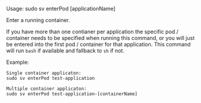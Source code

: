 Usage: sudo sv enterPod [applicationName]

Enter a running container.

If you have more than one contianer per application the specific pod / container needs to be specified when running this command, or you will just be entered into the first pod / container for that application. This command will run `bash` if available and fallback to `sh` if not.

Example:
```
Single container applicaton:
sudo sv enterPod test-application

Multiple container applicaton:
sudo sv enterPod test-application-[containerName]
```